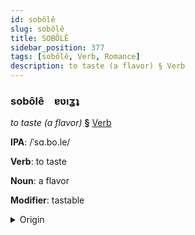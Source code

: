 ```yaml
---
id: sobôlê
slug: sobôlê
title: SOBÔLÊ
sidebar_position: 377
tags: [sobôlê, Verb, Romance]
description: to taste (a flavor) § Verb
---
```


### sobôlê&emsp;<span kind="abugida">ɐʋıʓʇ</span>

*to taste (a flavor)* **§** [Verb](../../tags/Verb)

**IPA**: /ˈsɑ.bo.le/

**Verb**: to taste

**Noun**: a flavor

**Modifier**: tastable

<details>
    <summary>Origin</summary>
    Italian sapore /saˈpo.re/<br/>
    <em>Romance Language Family</em>
</details>